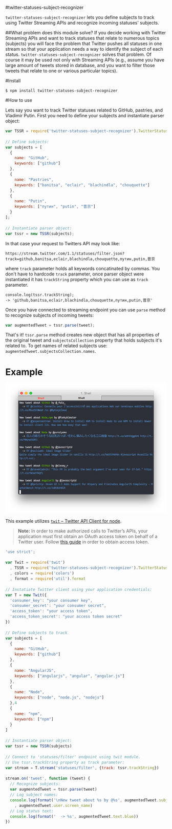 #twitter-statuses-subject-recognizer

`twitter-statuses-subject-recognizer` lets you define subjects to track using Twitter Streaming APIs and recognize incoming statuses' subjects.

##What problem does this module solve?
If you decide working with Twitter Streaming APIs and want to track statuses that relate to numerous topics (subjects) you will face the problem that Twitter pushes all statuses in one stream so that your application needs a way to identify the subject of each status. `twitter-statuses-subject-recognizer` solves that problem. Of course it may be used not only with Streaming APIs (e.g., assume you have large amount of tweets stored in database, and you want to filter those tweets that relate to one or various particular topics).

#Install

	$ npm install twitter-statuses-subject-recognizer

#How to use

Lets say you want to track Twitter statuses related to GitHub, pastries, and Vladimir Putin. First you need to define your subjects and instantiate parser object:

```javascript
var TSSR = require('twitter-statuses-subject-recognizer').TwitterStatusesSubjectRecognizer;

// Define subjects:
var subjects = [
  {
    name: "GitHub",
    keywords: ["github"]
  },
  {	
	name: "Pastries",
	keywords: ["banitsa", "eclair", "blachindla", "chouquette"]
  },
  {
	name: "Putin", 
	keywords: ["путин", "putin", "普京"]
  }
];

// Instantiate parser object:
var tssr = new TSSR(subjects);
```

In that case your request to Twitters API may look like:
	
	https://stream.twitter.com/1.1/statuses/filter.json?track=github,banitsa,eclair,blachindla,chouquette,путин,putin,普京

where `track` parameter holds all keywords concatinated by commas. You don't have to hardcode `track` parameter, once parser object were instantiated it has `trackString` property which you can use as `track` parameter.

	console.log(tssr.trackString);
	-> 'github,banitsa,eclair,blachindla,chouquette,путин,putin,普京'
	
Once you have connected to streaming endpoint you can use `parse` method to recognize subjects of incoming tweets:
```javascript
var augmentedTweet = tssr.parse(tweet);
```
That's it! `tssr.parse` method creates new object that has all properties of the original tweet and `subjectsCollection` property that holds subjects it's related to. To get names of related subjects use: `augmentedTweet.subjectsCollection.names`.



# Example

![Terminal output](https://raw.githubusercontent.com/BorisChumichev/twitter-statuses-subject-recognizer/master/term-shot.png)

This example utilizes [`twit` – Twitter API Client for node](https://github.com/ttezel/twit).

> **Note:** In order to make authorized calls to Twitter’s APIs, your application must first obtain an OAuth access token on behalf of a Twitter user. Follow [this guide](https://dev.twitter.com/oauth/overview) in order to obtain access token.

```javascript
'use strict';

var Twit = require('twit')
  , TSSR = require('twitter-statuses-subject-recognizer').TwitterStatusesSubjectRecognizer
  , colors = require('colors')
  , format = require('util').format

// Instatiate Twitter client using your application credentials:
var T = new Twit({
  'consumer_key': "your consumer key",
  'consumer_secret': "your consumer secret",
  'access_token': "your access token",
  'access_token_secret': "your access token secret"
})

// Define subjects to track
var subjects = [
  {
    name: "GitHub",
    keywords: ["github"]
  },
  {
    name: "AngularJS",
    keywords: ["angularjs", "angular", "angular.js"]
  },
  {
    name: "Node",
    keywords: ["node", "node.js", "nodejs"]
  },4
  {
    name: "npm",
    keywords: ["npm"]
  }
]

// Instantiate parser object:
var tssr = new TSSR(subjects)

// Connect to 'statuses/filter' endpoint using twit module.
// Use tssr.trackString property as track parameter:
var stream = T.stream('statuses/filter', {track: tssr.trackString})

stream.on('tweet', function (tweet) {
  // Recognize subjects:
  var augmentedTweet = tssr.parse(tweet)
  // Log subject names:
  console.log(format('\nNew tweet about %s by @%s', augmentedTweet.subjectsCollection.names.toString().green)
    , augmentedTweet.user.screen_name)
  // Log status text:
  console.log(format('  -> %s', augmentedTweet.text.blue))
})
```
	
